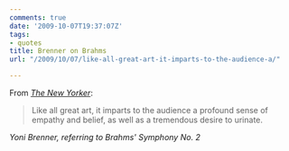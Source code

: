 ```yaml
---
comments: true
date: '2009-10-07T19:37:07Z'
tags:
- quotes
title: Brenner on Brahms
url: "/2009/10/07/like-all-great-art-it-imparts-to-the-audience-a/"

---
```

From [*The New Yorker*](http://www.newyorker.com/humor/2009/10/12/091012sh_shouts_brenner?currentPage=all):

<blockquote class="big">Like all great art, it imparts to the audience a profound sense of empathy and belief, as well as a tremendous desire to urinate.</blockquote>

<cite class="big">Yoni Brenner, referring to Brahms' *Symphony No. 2*</cite>






